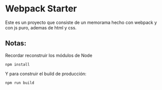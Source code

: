 # Webpack Starter


Este es un proyecto que consiste de un memorama hecho con webpack y con js puro, ademas de html y css.

## Notas:
Recordar reconstruir los módulos de Node
```
npm install
```

Y para construir el build de producción:
```
npm run build
```